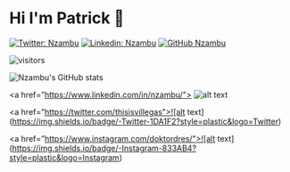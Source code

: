 # Hi I'm Patrick :wave:

[![Twitter: Nzambu](https://img.shields.io/twitter/follow/Nzambu?style=social)](https://twitter.com/Nzambu)
[![Linkedin: Nzambu](https://img.shields.io/badge/-thaianebraga-blue?style=flat-square&logo=Linkedin&logoColor=white&link=https://www.linkedin.com/in/nzambu/)](https://www.linkedin.com/in/thaianebraga/)
[![GitHub Nzambu](https://img.shields.io/github/followers/nzambu?label=follow&style=social)](https://github.com/Nzambu)


![visitors](https://visitor-badge.glitch.me/badge?page_id=Nzambu.visitor-badge)


![Nzambu's GitHub stats](https://github-readme-stats.vercel.app/api?username=nzambu&show_icons=true&theme=merko)


<a href=”https://www.linkedin.com/in/nzambu/"> ![alt text](https://img.shields.io/badge/-LinkedIn-0e76a8?style=plastic&logo=linkedIn)</a>

<a href=”https://twitter.com/thisisvillegas">![alt text](https://img.shields.io/badge/-Twitter-1DA1F2?style=plastic&logo=Twitter) </a>

<a href=”https://www.instagram.com/doktordres/">![alt text](https://img.shields.io/badge/-Instagram-833AB4?style=plastic&logo=Instagram)</a>